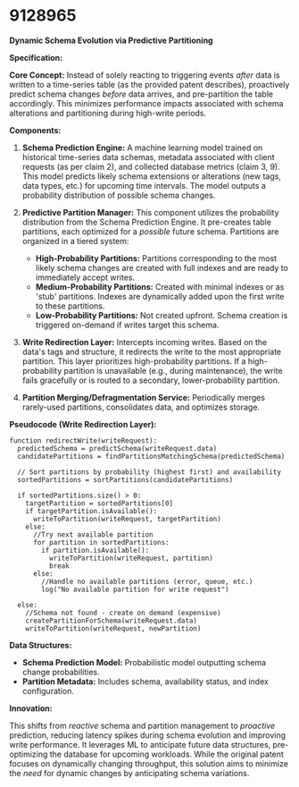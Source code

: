 # 9128965

**Dynamic Schema Evolution via Predictive Partitioning**

**Specification:**

**Core Concept:**  Instead of solely reacting to triggering events *after* data is written to a time-series table (as the provided patent describes), proactively predict schema changes *before* data arrives, and pre-partition the table accordingly. This minimizes performance impacts associated with schema alterations and partitioning during high-write periods.

**Components:**

1.  **Schema Prediction Engine:**  A machine learning model trained on historical time-series data schemas, metadata associated with client requests (as per claim 2), and collected database metrics (claim 3, 9).  This model predicts likely schema extensions or alterations (new tags, data types, etc.) for upcoming time intervals. The model outputs a probability distribution of possible schema changes.

2.  **Predictive Partition Manager:** This component utilizes the probability distribution from the Schema Prediction Engine. It pre-creates table partitions, each optimized for a *possible* future schema. Partitions are organized in a tiered system:

    *   **High-Probability Partitions:**  Partitions corresponding to the most likely schema changes are created with full indexes and are ready to immediately accept writes.
    *   **Medium-Probability Partitions:** Created with minimal indexes or as 'stub' partitions.  Indexes are dynamically added upon the first write to these partitions.
    *   **Low-Probability Partitions:**  Not created upfront. Schema creation is triggered on-demand if writes target this schema.

3.  **Write Redirection Layer:**  Intercepts incoming writes. Based on the data's tags and structure, it redirects the write to the most appropriate partition.  This layer prioritizes high-probability partitions. If a high-probability partition is unavailable (e.g., during maintenance), the write fails gracefully or is routed to a secondary, lower-probability partition.

4.  **Partition Merging/Defragmentation Service:** Periodically merges rarely-used partitions, consolidates data, and optimizes storage.

**Pseudocode (Write Redirection Layer):**

```
function redirectWrite(writeRequest):
  predictedSchema = predictSchema(writeRequest.data)
  candidatePartitions = findPartitionsMatchingSchema(predictedSchema)

  // Sort partitions by probability (highest first) and availability
  sortedPartitions = sortPartitions(candidatePartitions)

  if sortedPartitions.size() > 0:
    targetPartition = sortedPartitions[0]
    if targetPartition.isAvailable():
      writeToPartition(writeRequest, targetPartition)
    else:
      //Try next available partition
      for partition in sortedPartitions:
        if partition.isAvailable():
          writeToPartition(writeRequest, partition)
          break
      else:
        //Handle no available partitions (error, queue, etc.)
        log("No available partition for write request")

  else:
    //Schema not found - create on demand (expensive)
    createPartitionForSchema(writeRequest.data)
    writeToPartition(writeRequest, newPartition)
```

**Data Structures:**

*   **Schema Prediction Model:**  Probabilistic model outputting schema change probabilities.
*   **Partition Metadata:**  Includes schema, availability status, and index configuration.

**Innovation:**

This shifts from *reactive* schema and partition management to *proactive* prediction, reducing latency spikes during schema evolution and improving write performance. It leverages ML to anticipate future data structures, pre-optimizing the database for upcoming workloads. While the original patent focuses on dynamically changing throughput, this solution aims to minimize the *need* for dynamic changes by anticipating schema variations.